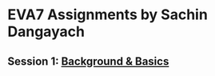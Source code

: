 # EVA7 Assignments by Sachin Dangayach

## Session 1: [Background & Basics](https://github.com/SachinDangayach/EVA7/tree/main/Session1)

